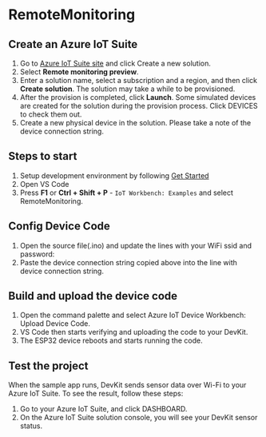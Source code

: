 # RemoteMonitoring

## Create an Azure IoT Suite

1. Go to [Azure IoT Suite site](https://www.azureiotsuite.com/) and click Create a new solution.
2. Select **Remote monitoring preview**.
3. Enter a solution name, select a subscription and a region, and then click **Create solution**. The solution may take a while to be provisioned.
4. After the provision is completed, click **Launch**. Some simulated devices are created for the solution during the provision process. Click DEVICES to check them out.
5. Create a new physical device in the solution. Please take a note of the device connection string.

## Steps to start
1. Setup development environment by following [Get Started](https://github.com/microsoft/vscode-iot-workbench/blob/master/docs/esp32/esp32-get-started.md)
2. Open VS Code
3. Press **F1** or **Ctrl + Shift + P** - `IoT Workbench: Examples` and select RemoteMonitoring.

## Config Device Code
1. Open the source file(.ino) and update the lines with your WiFi ssid and password:
2. Paste the device connection string copied above into the line with device connection string.

## Build and upload the device code
1. Open the command palette and select Azure IoT Device Workbench: Upload Device Code.
2. VS Code then starts verifying and uploading the code to your DevKit.
3. The ESP32 device reboots and starts running the code.

## Test the project
When the sample app runs, DevKit sends sensor data over Wi-Fi to your Azure IoT Suite. To see the result, follow these steps:

1. Go to your Azure IoT Suite, and click DASHBOARD.
2. On the Azure IoT Suite solution console, you will see your DevKit sensor status.
